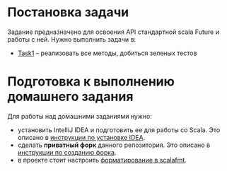 # Постановка задачи

Задание предназначено для освоения API стандартной scala Future и работы с ней.
Нужно выполнить задачи в:
* [Task1](src/main/scala/mipt/homework8/Task1.scala) – реализовать все методы, добиться зеленых тестов

# Подготовка к выполнению домашнего задания

Для работы над домашними заданиями нужно:
* установить IntelliJ IDEA и подготовить ее для работы со Scala. Это описано в [инструкции по установке IDEA](docs/idea-install/install.md).
* сделать **приватный форк** данного репозитория. Это описано в [инструкции по созданию форка](docs/create-fork/private-fork.md).
* в проекте стоит настроить [форматирование в scalafmt](docs/code-style/code-style.md).
